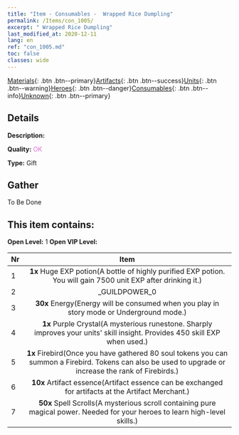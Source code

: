 ```yaml
---
title: "Item - Consumables -  Wrapped Rice Dumpling"
permalink: /Items/con_1005/
excerpt: " Wrapped Rice Dumpling"
last_modified_at: 2020-12-11
lang: en
ref: "con_1005.md"
toc: false
classes: wide
---
```

 [Materials](/Items/){: .btn .btn--primary}[Artifacts](/Items/Artifacts/){: .btn .btn--success}[Units](/Items/Units/){: .btn .btn--warning}[Heroes](/Items/Heroes/){: .btn .btn--danger}[Consumables](/Items/Consumables/){: .btn .btn--info}[Unknown](/Items/Unknown/){: .btn .btn--primary}

## Details
 **Description:** 

 **Quality:** <span style="color: #DA70D6">OK</span>

 **Type:** Gift

## Gather

  To Be Done

## This item contains:

 **Open Level:** 1
 **Open VIP Level:** 

  | Nr |      Item    |
  |:---|:------------:|
  | 1 |  **1x** Huge EXP potion(A bottle of highly purified EXP potion. You will gain 7500 unit EXP after drinking it.) | 
  | 2 | _GUILDPOWER_0 | 
  | 3 |  **30x** Energy(Energy will be consumed when you play in story mode or Underground mode.) | 
  | 4 |  **1x** Purple Crystal(A mysterious runestone. Sharply improves your units' skill insight. Provides 450 skill EXP when used.) | 
  | 5 |  **1x** Firebird(Once you have gathered 80 soul tokens you can summon a Firebird. Tokens can also be used to upgrade or increase the rank of Firebirds.) | 
  | 6 |  **10x** Artifact essence(Artifact essence can be exchanged for artifacts at the Artifact Merchant.) | 
  | 7 |  **50x** Spell Scrolls(A mysterious scroll containing pure magical power. Needed for your heroes to learn high-level skills.) | 
